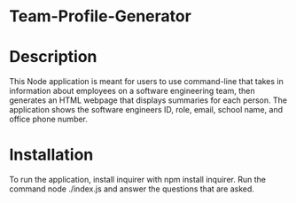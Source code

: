 # Team-Profile-Generator

# Description 
This Node application is meant for users to use command-line that takes in information about employees on a software engineering team, then generates an HTML webpage that displays summaries for each person. The application shows the software engineers ID, role, email, school name, and office phone number.

# Installation
To run the application, install inquirer with npm install inquirer. Run the command node ./index.js and answer the questions that are asked. 
